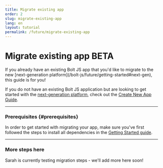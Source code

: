 ```yaml
---
title: Migrate existing app
order: 2
slug: migrate-existing-app
lang: en
layout: tutorial
permalink: /future/migrate-existing-app
---
```


# Migrate existing app <span class="label-beta">BETA</span>

<div class="section-content">
If you already have an existing Bolt JS app that you'd like to migrate to the new [next-generation platform](/bolt-js/future/getting-started#next-gen), this guide is for you!
</div>

If you do not have an existing Bolt JS application but are looking to get started with the [next-generation platform](/bolt-js/future/getting-started#next-gen), check out the [Create New App Guide](/bolt-js/future/create-new-app).

---
### Prerequisites {#prerequisites}
In order to get started with migrating your app, make sure you've first followed the steps to install all dependencies in the [Getting Started guide](/bolt-js/future/getting-started).

---

### More steps here
Sarah is currently testing migration steps - we'll add more here soon!